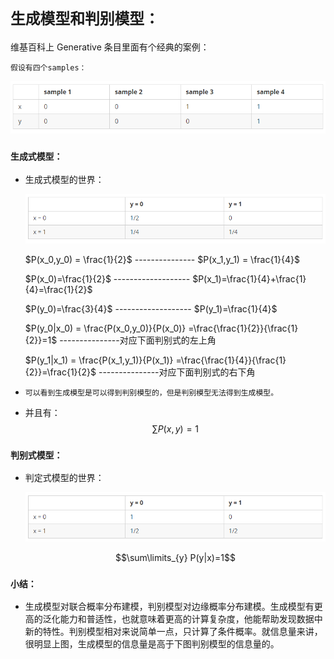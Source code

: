 # `生成模型和判别模型：`

维基百科上 Generative 条目里面有个经典的案例：

`假设有四个samples：`

<div align=center><img  src="./static/1.jpg"/></div>

### `生成式模型：`

* 生成式模型的世界：

    <div align=center><img  src="./static/2.jpg"/></div>

  
    $P(x_0,y_0) = \frac{1}{2}$ ---------------  $P(x_1,y_1) = \frac{1}{4}$   
    
    $P(x_0)=\frac{1}{2}$    -------------------     $P(x_1)=\frac{1}{4}+\frac{1}{4}=\frac{1}{2}$ 

    $P(y_0)=\frac{3}{4}$ ------------------- $P(y_1)=\frac{1}{4}$ 

    $P(y_0|x_0) = \frac{P(x_0,y_0)}{P(x_0)} =\frac{\frac{1}{2}}{\frac{1}{2}}=1$ ---------------对应下面判别式的左上角

    $P(y_1|x_1) = \frac{P(x_1,y_1)}{P(x_1)} =\frac{\frac{1}{4}}{\frac{1}{2}}=\frac{1}{2}$ ---------------对应下面判别式的右下角

*   `可以看到生成模型是可以得到判别模型的，但是判别模型无法得到生成模型。`

* 并且有：
    $$\sum P(x,y)=1$$

### `判别式模型：`

* 判定式模型的世界：

    <div align=center><img  src="./static/3.jpg"/></div>

    $$\sum\limits_{y}  P(y|x)=1$$


### `小结：`

* 生成模型对联合概率分布建模，判别模型对边缘概率分布建模。生成模型有更高的泛化能力和普适性，也就意味着更高的计算复杂度，他能帮助发现数据中新的特性。判别模型相对来说简单一点，只计算了条件概率。就信息量来讲，很明显上图，生成模型的信息量是高于下图判别模型的信息量的。





